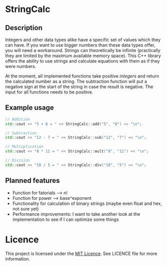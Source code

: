 # StringCalc

## Description

Integers and other data types alike have a specific set of values which they can have. If you want to use bigger numbers than these data types offer, you will need a workaround. Strings can theoretically be infinite (practically they are limited by the maximum available memory space). This C++ library offers the ability to use strings and calculate equations with them as if they were numbers.

At the moment, all implemented functions take positive _integers_ and return the calculated number as a string. The subtraction function will put a negative sign at the start of the string in case the result is negative. The input for all functions needs to be positive.

## Example usage

```cpp
// Addition
std::cout << "5 + 6 = " << StringCalc::add("5", "6") << "\n";

// Subtraction
std::cout << "12 - 7 = " << StringCalc::sub("12", "7") << "\n";

// Multiplication
std::cout << "8 * 11 = " << StringCalc::mult("8", "11") << "\n";

// Division
std::cout << "10 / 5 = " << StringCalc::div("10", "5") << "\n";
```

## Planned features

+ Function for fatorials --> n!
+ Function for power --> base^exponent
+ Functionality for calculation of binary strings (maybe even float and hex, not sure yet)
+ Performance improvements: I want to take another look at the implementation to see if I can optimize some things

# Licence

This project is licensed under the [MIT Licence](https://mit-license.org/). See LICENCE file for more information.
